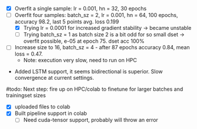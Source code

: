 
- [x] Overfit a single sample: lr = 0.001, hn = 32, 30 epochs
- [ ] Overfit four samples: batch_sz = 2, lr = 0.001, hn = 64, 100 epochs, accuracy 98.2, last 5 points avg. loss 0.199
	- [x] Trying lr = 0.0001 for increased gradient stability -> became unstable 
	- [ ] Trying batch_sz = 1 as batch size 2 is a bit odd for so small dset  -> overfit possible, e-05 at epoch 75. dset acc 100%
- [ ] Increase size to 16, batch_sz = 4 - after 87 epochs accuracy 0.84, mean loss = 0.47. 
	- Note: execution very slow, need to run on HPC
- Added LSTM support, it seems bidirectional is superior. Slow convergence at current settings. 


#todo: Next step: fire up on HPC/colab to finetune for larger batches and trainingset sizes 

- [x] uploaded files to colab
- [x] Built pipeline support in colab
	- [ ] Need cuda-tensor support, probably will throw an error